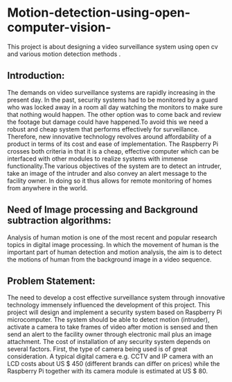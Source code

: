 # Motion-detection-using-open-computer-vision-
This project is about designing a video surveillance system using open cv and various motion detection methods .
## Introduction:
The demands on video surveillance systems are rapidly increasing in the present day. In the past, security systems had to be monitored by a guard who was locked away in a room all day watching the monitors to make sure that nothing would happen. The other option was to come back and review the footage but damage could have happened.To avoid this we need a robust and cheap system that performs effectively for surveillance.
Therefore, new innovative technology revolves around affordability of a product in terms of its cost and ease of implementation. The Raspberry Pi crosses both criteria in that it is a cheap, effective computer which can be interfaced with other modules to realize systems with immense functionality.The various objectives of the system are to detect an intruder, take an image of the intruder and also convey an alert message to the facility owner. In doing so it thus allows for remote monitoring of homes from anywhere in the world.
## Need of Image processing and Background subtraction algorithms:
Analysis of human motion is one of the most recent and popular research topics in digital image processing. In which the movement of human is the important part of human detection and motion analysis, the aim is to detect the motions of human from the background image in a video sequence.
## Problem Statement:
The need to develop a cost effective surveillance system through innovative technology immensely influenced the development of this project. This project will design and implement a security system based on Raspberry Pi microcomputer. The system should be able to detect motion (intruder), activate a camera to take frames of video after motion is sensed and then send an alert to the facility owner through electronic mail plus an image attachment. The cost of installation of any security system depends on several factors. First, the type of camera being used is of great consideration. A typical digital camera e.g. CCTV and IP camera with an LCD costs about US $ 450 (different brands can differ on prices) while the Raspberry Pi together with its camera module is estimated at US $ 80.
